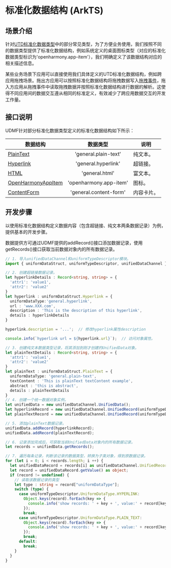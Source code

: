 # 标准化数据结构 (ArkTS)
<!--Kit: ArkData-->
<!--Subsystem: DistributedDataManager-->
<!--Owner: @jcwen-->
<!--Designer: @junathuawei1; @zph000-->
<!--Tester: @lj_liujing; @yippo; @logic42-->
<!--Adviser: @ge-yafang-->


## 场景介绍

针对[UTD标准化数据类型](../reference/apis-arkdata/js-apis-data-uniformTypeDescriptor.md#uniformdatatype)中的部分常见类型，为了方便业务使用，我们按照不同的数据类型提供了标准化数据结构，例如系统定义的桌面图标类型（对应的标准化数据类型标识为'openharmony.app-item'），我们明确定义了该数据结构对应的相关描述信息。

某些业务场景下应用可以直接使用我们具体定义的UTD标准化数据结构，例如跨应用拖拽场景。拖出方应用可以按照标准化数据结构将拖拽数据写入[拖拽事件](../reference/apis-arkui/arkui-ts/ts-universal-events-drag-drop.md#dragevent7)，拖入方应用从拖拽事件中读取拖拽数据并按照标准化数据结构进行数据的解析。这使得不同应用间的数据交互遵从相同的标准定义，有效减少了跨应用数据交互的开发工作量。

## 接口说明

UDMF针对部分标准化数据类型定义的标准化数据结构如下所示：

| 数据结构                                                                                                |       数据类型        | 说明   |
|-----------------------------------------------------------------------------------------------------| :-------------------: |------|
| [PlainText](../reference/apis-arkdata/js-apis-data-uniformDataStruct.md#plaintext)                  |      'general.plain-text'        | 纯文本。  |
| [Hyperlink](../reference/apis-arkdata/js-apis-data-uniformDataStruct.md#hyperlink)                  |       'general.hyperlink'       | 超链接。  |
| [HTML](../reference/apis-arkdata/js-apis-data-uniformDataStruct.md#html)                            |         'general.html'          | 富文本。  |
| [OpenHarmonyAppItem](../reference/apis-arkdata/js-apis-data-uniformDataStruct.md#openharmonyappitem) | 'openharmony.app-item'    | 图标。   |
| [ContentForm](../reference/apis-arkdata/js-apis-data-uniformDataStruct.md#contentform14)            | 'general.content-form'    | 内容卡片。 |

## 开发步骤

以使用标准化数据结构定义数据内容（包含超链接、纯文本两条数据记录）为例，提供基本的开发步骤。

数据提供方可通过UDMF提供的addRecord()接口添加数据记录，使用getRecords()接口获取当前数据对象内的所有数据记录。

  ```ts
  // 1. 导入unifiedDataChannel和uniformTypeDescriptor模块。
  import { uniformDataStruct, uniformTypeDescriptor, unifiedDataChannel } from '@kit.ArkData';

  // 2. 创建超链接数据记录。
  let hyperlinkDetails : Record<string, string> = {
    'attr1': 'value1',
    'attr2': 'value2'
  }
  let hyperlink : uniformDataStruct.Hyperlink = {
    uniformDataType:'general.hyperlink',
    url : 'www.XXX.com',
    description : 'This is the description of this hyperlink',
    details : hyperlinkDetails
  }

  hyperlink.description = '...';  // 修改hyperlink属性description

  console.info(`hyperlink url = ${hyperlink.url}`);  // 访问对象属性。

  // 3. 创建纯文本数据类型记录，将其添加到刚才创建的UnifiedData对象。
  let plainTextDetails : Record<string, string> = {
    'attr1': 'value1',
    'attr2': 'value2'
  }
  let plainText : uniformDataStruct.PlainText = {
    uniformDataType: 'general.plain-text',
    textContent : 'This is plainText textContent example',
    abstract : 'this is abstract',
    details : plainTextDetails
  }
  // 4. 创建一个统一数据对象实例。
  let unifiedData = new unifiedDataChannel.UnifiedData();
  let hyperlinkRecord = new unifiedDataChannel.UnifiedRecord(uniformTypeDescriptor.UniformDataType.HYPERLINK, hyperlink);
  let plainTextRecord = new unifiedDataChannel.UnifiedRecord(uniformTypeDescriptor.UniformDataType.PLAIN_TEXT, plainText);

  // 5. 添加plainText数据记录。
  unifiedData.addRecord(hyperlinkRecord);
  unifiedData.addRecord(plainTextRecord);

  // 6. 记录添加完成后，可获取当前UnifiedData对象内的所有数据记录。
  let records = unifiedData.getRecords();

  // 7. 遍历每条记录，判断该记录的数据类型，转换为子类对象，得到原数据记录。
  for (let i = 0; i < records.length; i ++) {
    let unifiedDataRecord = records[i] as unifiedDataChannel.UnifiedRecord;
    let record = unifiedDataRecord.getValue() as object;
    if (record != undefined) {
      // 读取该数据记录的类型
      let type : string = record["uniformDataType"];
      switch (type) {
        case uniformTypeDescriptor.UniformDataType.HYPERLINK:
          Object.keys(record).forEach(key => {
            console.info('show records: ' + key + ', value:' + record[key]);
          });
          break;
        case uniformTypeDescriptor.UniformDataType.PLAIN_TEXT:
          Object.keys(record).forEach(key => {
            console.info('show records: ' + key + ', value:' + record[key]);
          });
          break;
        default:
          break;
      }
    }
  }
  ```